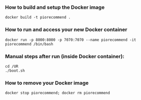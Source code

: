 ### How to build and setup the Docker image
```
docker build -t piorecommend .
```

### How to run and access your new Docker container
```
docker run -p 8000:8000 -p 7070:7070 --name piorecommend -it piorecommend /bin/bash
```

### Manual steps after run (inside Docker container):
```
cd /UR
./boot.sh
```

### How to remove your Docker image
```
docker stop piorecommend; docker rm piorecommend
```
